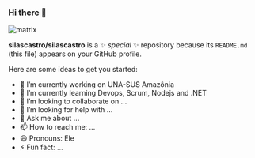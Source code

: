 ### Hi there 👋
![matrix](https://media.giphy.com/media/ohONS2y8GTDoI/giphy.gif)

**silascastro/silascastro** is a ✨ _special_ ✨ repository because its `README.md` (this file) appears on your GitHub profile.

Here are some ideas to get you started:

- 🔭 I’m currently working on UNA-SUS Amazônia
- 🌱 I’m currently learning Devops, Scrum, Nodejs and .NET
- 👯 I’m looking to collaborate on ...
- 🤔 I’m looking for help with ...
- 💬 Ask me about ...
- 📫 How to reach me: ...
- 😄 Pronouns: Ele
- ⚡ Fun fact: ...

